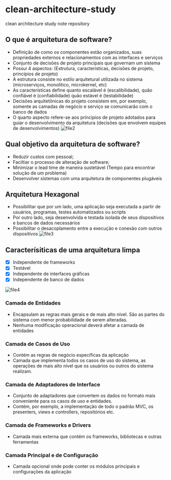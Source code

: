 # clean-architecture-study
clean architecture study note repository

## O que é arquitetura de software?
- Definição de como os componentes estão organizados, suas propriedades externos e relacionamentos com as interfaces e serviços
- Conjunto de decisões de projeto principais que governam um sistema
- Possui 4 aspectos: (Estrutura, características, decisões de projeto, princípios de projeto)
- A estrutura consiste no estilo arquitetural utilizada no sistema (microserviços, monolitico, microkernel, etc)
- As características define quanto escalável é (escalibilidade), quão confiável é (confiabilidade) quão estável é (testabilidade)
- Decisões arquitetônicas do projeto consistem em, por exemplo, somente as camadas de negócio e serviço se comunicarão com o banco de dados
- O quarto aspecto refere-se aos príncipios de projeto adotados para guiar o desenvolvimento da arquitetura (decisões que envolvem equipes de desenvolvimentos)
![file2](https://user-images.githubusercontent.com/43495376/174696508-376103f8-9b5d-45db-8ec6-5e8ebe7cd645.png)

## Qual objetivo da arquitetura de software?
- Reduzir custos com pessoal;
- Faciltiar o processo de alteração de software;
- Minimizar o lead time de maneira sustetável (Tempo para encontrar solução de um problema)
- Desenvolver sistemas com uma arquitetura de componentes plugáveis

## Arquitetura Hexagonal
- Possibilitar que por um lado, uma aplicação seja executada a partir de usuários, programas, testes automatizados ou scripts
- Por outro lado, seja desenvolvida e testada isolada de seus dispositivos e bancos de dados necessários
- Possibilitar o desacoplamento entre a execução e conexão com outros dispositivos
![file3](https://user-images.githubusercontent.com/43495376/176062327-a3bf2d04-ab7a-44be-90c7-3f561d1c4306.png)

## Caracterísiticas de uma arquitetura limpa
- [x] Independente de frameworks
- [x] Testável
- [x] Independente de interfaces gráficas
- [x] Independente de banco de dados

![file4](https://user-images.githubusercontent.com/43495376/176062998-1e0f89d9-46fb-4318-a032-607026ee9a7d.png)

### Camada de Entidades
- Encapsulam as regras mais gerais e de mais alto nível. São as partes do sistema com menor probabilidade de serem alteradas.
- Nenhuma modificação operacional deverá afetar a camada de entidades

### Camada de Casos de Uso
- Contém as regras de negócio específicas da aplicação
- Camada que implementa todos os casos de uso do sistema, as operações de mais alto nível que os usuários ou outros do sistema realizam.

### Camada de Adaptadores de Interface
- Conjunto de adaptadores que convertem os dados no formato mais conveniente para os casos de uso e entidades.
- Contém, por exemplo, a implementação de todo o padrão MVC, os presenters, views e controllers, repositórios etc.

### Camada de Frameworks e Drivers
- Camada mais externa que contém os frameworks, bibliotecas e outras ferramentas

### Camada Principal e de Configuração
- Camada opcional onde pode conter os módulos principais e configurações da aplicação
